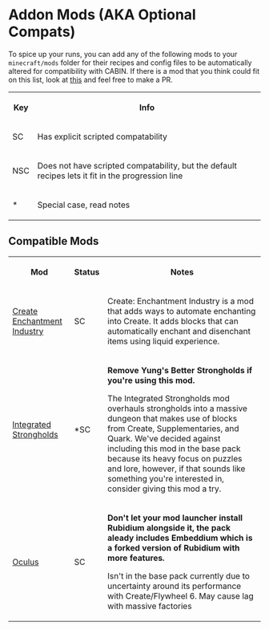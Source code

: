 <!DOCTYPE html>
<html>
<head>
</head>

<body>
<h1> Addon Mods (AKA Optional Compats)</h1>
<p>To spice up your runs, you can add any of the following mods to your <code>minecraft/mods</code> folder for their recipes and config files to be automatically altered for compatibility with CABIN. If there is a mod that you think could fit on this list, look at <a href="https://github.com/ThePansmith/CABIN/blob/1.20.1/kubejs/server_scripts/server_compatability/_compatability_readme.md">this</a> and feel free to make a PR.</p>
<table>
  <tr>
    <th><p>Key</p></th>
    <th><p>Info</p></th>
  </tr>
  <tr>
    <td><p>SC</p></td>
    <td><p>Has explicit scripted compatability</p></td>
  </tr>
  <tr>
    <td>NSC</td>
    <td><p>Does not have scripted compatability, but the default recipes lets it fit in the progression line</p></td>
  </tr>
  <tr>
    <td><p>*</p></td>
    <td><p>Special case, read notes</p></td>
  </tr>
</table>

<h2>Compatible Mods</h2>
<table>
  <tr>
    <th><p>Mod</p></th>
    <th><p>Status</p></th>
    <th><p>Notes</p></th>
  </tr>
  <tr>
    <td><p><a href="https://curseforge.com/projects/688768">Create Enchantment Industry</a></p></td>
    <td><p>SC</p></td>
    <td>
        <p>Create: Enchantment Industry is a mod that adds ways to automate enchanting into Create. It adds blocks that can automatically enchant and disenchant items using liquid experience.</p>
    </td>
  </tr>
  <tr>
    <td><p><a href="https://curseforge.com/projects/815548">Integrated Strongholds</a></p></td>
    <td><p>*SC</p></td>
    <td>
    <p><b>Remove Yung's Better Strongholds if you're using this mod.</b></p>
    <p>The Integrated Strongholds mod overhauls strongholds into a massive dungeon that makes use of blocks from Create, Supplementaries, and Quark. We've decided against including this mod in the base pack because its heavy focus on puzzles and lore, however, if that sounds like something you're interested in, consider giving this mod a try.</p>
    </td>
  </tr>
  <tr>
    <td><p><a href="https://curseforge.com/projects/581495">Oculus</a></p></td>
    <td><p>SC</p></td>
    <td>
    <p><b>Don't let your mod launcher install Rubidium alongside it, the pack aleady includes Embeddium which is a forked version of Rubidium with more features.</b></p>
    <p>Isn't in the base pack currently due to uncertainty around its performance with Create/Flywheel 6. May cause lag with massive factories</p>
    </td>
  </tr>
</table>

<!--<h2>Other Compatible Mods</h2>
<table>
  <tr>
    <th><p>Mod</p></th>
    <th><p>Status</p></th>
    <th><p>Notes</p></th>
  </tr>
  <tr>
    <td><p>Forbidden and Arcanus</p></td>
    <td><p>*SC</p></td>
    <td><p>Cut from CABIN because it didn't fit well into the pack. It's compatability script is incomplete and needs to be updated for 1.20</p></td>
  </tr>
</table>-->

</body>
</html>
